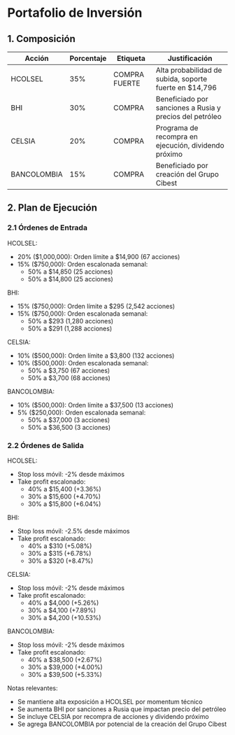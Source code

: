 # Portafolio de Inversión

## 1. Composición

| Acción | Porcentaje | Etiqueta | Justificación |
|--------|------------|----------|---------------|
| HCOLSEL | 35% | COMPRA FUERTE | Alta probabilidad de subida, soporte fuerte en $14,796 |
| BHI | 30% | COMPRA | Beneficiado por sanciones a Rusia y precios del petróleo |
| CELSIA | 20% | COMPRA | Programa de recompra en ejecución, dividendo próximo |
| BANCOLOMBIA | 15% | COMPRA | Beneficiado por creación del Grupo Cibest |

## 2. Plan de Ejecución

### 2.1 Órdenes de Entrada

HCOLSEL:
- 20% ($1,000,000): Orden límite a $14,900 (67 acciones)
- 15% ($750,000): Orden escalonada semanal:
  * 50% a $14,850 (25 acciones)
  * 50% a $14,800 (25 acciones)

BHI:
- 15% ($750,000): Orden límite a $295 (2,542 acciones)
- 15% ($750,000): Orden escalonada semanal:
  * 50% a $293 (1,280 acciones)
  * 50% a $291 (1,288 acciones)

CELSIA:
- 10% ($500,000): Orden límite a $3,800 (132 acciones)
- 10% ($500,000): Orden escalonada semanal:
  * 50% a $3,750 (67 acciones)
  * 50% a $3,700 (68 acciones)

BANCOLOMBIA:
- 10% ($500,000): Orden límite a $37,500 (13 acciones)
- 5% ($250,000): Orden escalonada semanal:
  * 50% a $37,000 (3 acciones)
  * 50% a $36,500 (3 acciones)

### 2.2 Órdenes de Salida

HCOLSEL:
- Stop loss móvil: -2% desde máximos
- Take profit escalonado:
  * 40% a $15,400 (+3.36%)
  * 30% a $15,600 (+4.70%)
  * 30% a $15,800 (+6.04%)

BHI:
- Stop loss móvil: -2.5% desde máximos
- Take profit escalonado:
  * 40% a $310 (+5.08%)
  * 30% a $315 (+6.78%)
  * 30% a $320 (+8.47%)

CELSIA:
- Stop loss móvil: -2% desde máximos
- Take profit escalonado:
  * 40% a $4,000 (+5.26%)
  * 30% a $4,100 (+7.89%)
  * 30% a $4,200 (+10.53%)

BANCOLOMBIA:
- Stop loss móvil: -2% desde máximos
- Take profit escalonado:
  * 40% a $38,500 (+2.67%)
  * 30% a $39,000 (+4.00%)
  * 30% a $39,500 (+5.33%)

Notas relevantes:
- Se mantiene alta exposición a HCOLSEL por momentum técnico
- Se aumenta BHI por sanciones a Rusia que impactan precio del petróleo
- Se incluye CELSIA por recompra de acciones y dividendo próximo
- Se agrega BANCOLOMBIA por potencial de la creación del Grupo Cibest 
